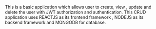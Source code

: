 This is a basic application which allows user to create, view , update and delete the user with JWT authorization and authentication.
This CRUD application uses REACTJS as its frontend framework , NODEJS as its backend framework and MONGODB for database.
